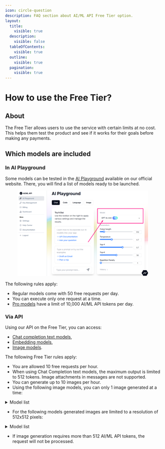 ```yaml
---
icon: circle-question
description: FAQ section about AI/ML API Free Tier option.
layout:
  title:
    visible: true
  description:
    visible: false
  tableOfContents:
    visible: true
  outline:
    visible: true
  pagination:
    visible: true
---
```


# How to use the Free Tier?

## About

The Free Tier allows users to use the service with certain limits at no cost. This helps them test the product and see if it works for their goals before making any payments.

## Which models are included

### **In AI Playground**

Some models can be tested in the [AI Playground](https://aimlapi.com/app/) available on our official website. There, you will find a list of models ready to be launched.&#x20;

<figure><img src="../.gitbook/assets/playground-model-list.png" alt=""><figcaption></figcaption></figure>

The following rules apply:

* Regular models come with 50 free requests per day.
* You can execute only one request at a time.
* [Pro models](pro-models.md) have a limit of 10,000 AI/ML API tokens per day.

### **Via API**

Using our API on the Free Tier, you can access:

* [Chat completion text models](../api-overview/text-models-llm/chat-completion.md),
* [Embedding models](../api-overview/text-models-llm/embeddings.md),
* [Image models](../api-overview/image-models/).

The following Free Tier rules apply:

* You are allowed 10 free requests per hour.
* When using Chat Completion text models, the maximum output is limited to 512 tokens. Image attachments in messages are not supported.
* You can generate up to 10 images per hour.&#x20;
* Using the following image models, you can only 1 image generated at a time:

<details>

<summary>Model list</summary>

* flux/schnell&#x20;
* flux-pro&#x20;
* flux-pro/v1.1&#x20;
* flux-pro/v1.1-ultra
* flux/dev
* flux/dev/image-to-image
* flux-realism
* stable-diffusion-v3-medium&#x20;
* stable-diffusion-v35-large
* recraft-v3

</details>

* For the following models generated images are limited to a resolution of 512x512 pixels:

<details>

<summary>Model list</summary>

* dall-e-2
* dall-e-3
* stabilityai/stable-diffusion-xl-base-1.0

</details>

* If image generation requires more than 512 AI/ML API tokens, the request will not be processed.

